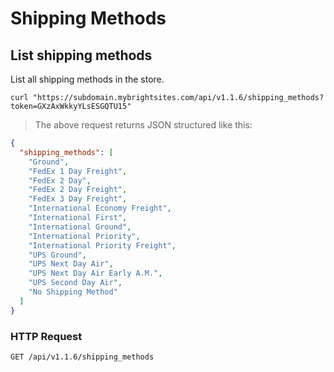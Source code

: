 # Shipping Methods

## List shipping methods

List all shipping methods in the store.

```shell
curl "https://subdomain.mybrightsites.com/api/v1.1.6/shipping_methods?token=GXzAxWkkyYLsESGQTU15"
```

> The above request returns JSON structured like this:

```json
{
  "shipping_methods": [
    "Ground",
    "FedEx 1 Day Freight",
    "FedEx 2 Day",
    "FedEx 2 Day Freight",
    "FedEx 3 Day Freight",
    "International Economy Freight",
    "International First",
    "International Ground",
    "International Priority",
    "International Priority Freight",
    "UPS Ground",
    "UPS Next Day Air",
    "UPS Next Day Air Early A.M.",
    "UPS Second Day Air",
    "No Shipping Method"
  ]
}
```

### HTTP Request

`GET /api/v1.1.6/shipping_methods`
